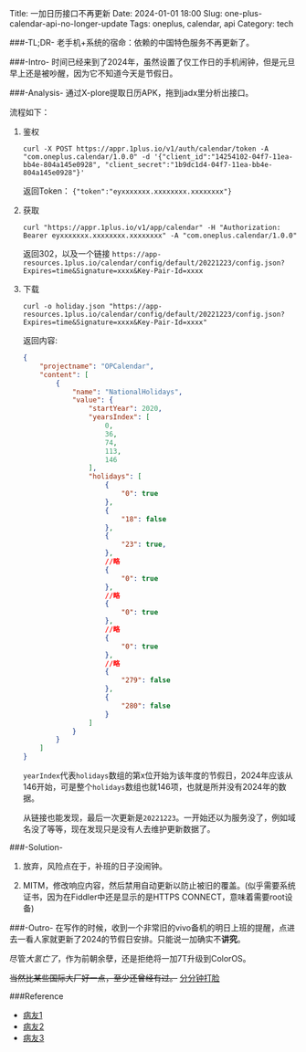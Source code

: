 Title: 一加日历接口不再更新
Date: 2024-01-01 18:00
Slug: one-plus-calendar-api-no-longer-update
Tags: oneplus, calendar, api
Category: tech

###-TL;DR-
老手机+系统的宿命：依赖的中国特色服务不再更新了。

###-Intro-
时间已经来到了2024年，虽然设置了仅工作日的手机闹钟，但是元旦早上还是被吵醒，因为它不知道今天是节假日。

###-Analysis-
通过X-plore提取日历APK，拖到jadx里分析出接口。

流程如下：

1. 鉴权
    
    ```curl -X POST https://appr.1plus.io/v1/auth/calendar/token -A "com.oneplus.calendar/1.0.0" -d '{"client_id":"14254102-04f7-11ea-bb4e-804a145e0928", "client_secret":"1b9dc1d4-04f7-11ea-bb4e-804a145e0928"}'```

    返回Token： `{"token":"eyxxxxxxx.xxxxxxxx.xxxxxxxx"}`

2. 获取

    ```curl "https://appr.1plus.io/v1/app/calendar" -H "Authorization: Bearer eyxxxxxxx.xxxxxxxx.xxxxxxxx" -A "com.oneplus.calendar/1.0.0"```

    返回302，以及一个链接 `https://app-resources.1plus.io/calendar/config/default/20221223/config.json?Expires=time&Signature=xxxx&Key-Pair-Id=xxxx`

3. 下载
    
    ```curl -o holiday.json "https://app-resources.1plus.io/calendar/config/default/20221223/config.json?Expires=time&Signature=xxxx&Key-Pair-Id=xxxx"```

    返回内容:

    ```json
    {
        "projectname": "OPCalendar",
        "content": [
            {
                "name": "NationalHolidays",
                "value": {
                    "startYear": 2020,
                    "yearsIndex": [
                        0,
                        36,
                        74,
                        113,
                        146
                    ],
                    "holidays": [
                        {
                            "0": true
                        },
                        {
                            "18": false
                        },
                        {
                            "23": true,
                        },
                        //略
                        {
                            "0": true
                        },
                        //略
                        {
                            "0": true
                        },
                        //略
                        {
                            "0": true
                        },
                        //略
                        {
                            "279": false
                        },
                        {
                            "280": false
                        }
                    ]
                }
            }
        ]
    }
    ```


    `yearIndex`代表`holidays`数组的第x位开始为该年度的节假日，2024年应该从146开始，可是整个`holidays`数组也就146项，也就是所并没有2024年的数据。

    从链接也能发现，最后一次更新是`20221223`。一开始还以为服务没了，例如域名没了等等，现在发现只是没有人去维护更新数据了。

###-Solution-

1. 放弃，风险点在于，补班的日子没闹钟。

2. MITM，修改响应内容，然后禁用自动更新以防止被旧的覆盖。(似乎需要系统证书，因为在Fiddler中还是显示的是HTTPS CONNECT，意味着需要root设备)

###-Outro-
在写作的时候，收到一个非常旧的vivo备机的明日上班的提醒，点进去一看人家就更新了2024的节假日安排。只能说一加确实不**讲究**。

尽管*大氢亡了*，作为前朝余孽，还是拒绝将一加7T升级到ColorOS。

~~当然比某些国际大厂好一点，至少还曾经有过。~~ [分分钟打脸](https://web.archive.org/web/20240105152651/https://weibo.com/2022252207/NArThaySS)

###Reference
- [病友1](https://web.archive.org/web/20240101104139/https://bbs.oneplus.com/thread/1496695386788593672)
- [病友2](https://web.archive.org/web/20240101104034/https://bbs.oneplus.com/thread/1488566300006416389)
- [病友3](https://web.archive.org/web/20240101103706/https://bbs.oneplus.com/thread/1485760578604498950)